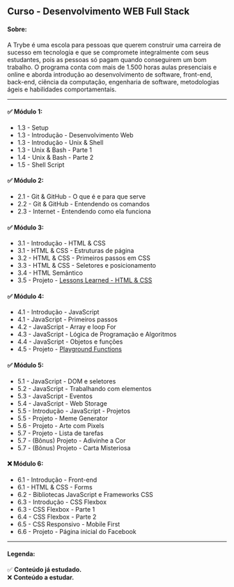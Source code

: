 ## Curso - Desenvolvimento WEB Full Stack

#### Sobre:

 A Trybe é uma escola para pessoas que querem construir uma carreira de sucesso em tecnologia e que se compromete integralmente com seus estudantes, pois as pessoas só pagam quando conseguirem um bom trabalho.
O programa conta com mais de 1.500 horas aulas presenciais e online e aborda introdução ao desenvolvimento de software, front-end, back-end, ciência da computação, engenharia de software, metodologias ágeis e habilidades comportamentais.

<hr />

#### ✅ Módulo 1: 

<ul>
<li>1.3 - Setup</li>
<li>1.3 - Introdução - Desenvolvimento Web</li>
<li>1.3 - Introdução - Unix & Shell</li>
<li>1.3 - Unix & Bash - Parte 1</li>
<li>1.4 - Unix & Bash - Parte 2</li>
<li>1.5 - Shell Script</li>
</ul>

#### ✅ Módulo 2:

<ul>
  <li>2.1 - Git & GitHub - O que é e para que serve </li>
  <li>2.2 - Git & GitHub - Entendendo os comandos </li>
  <li>2.3 - Internet - Entendendo como ela funciona </li>
</ul>

#### ✅ Módulo 3:

<ul>
<li>3.1 - Introdução - HTML & CSS</li>
<li>3.1 - HTML & CSS - Estruturas de página</li>
<li>3.2 - HTML & CSS - Primeiros passos em CSS</li>
<li>3.3 - HTML & CSS - Seletores e posicionamento</li>
<li>3.4 - HTML Semântico</li>
<li>3.5 - Projeto - <a href="https://github.com/LucasSGomide/lucasSGomide.github.io">Lessons Learned - HTML & CSS</a></li>
</ul>

#### ✅ Módulo 4:

<ul>
<li>4.1 - Introdução - JavaScript</li>
<li>4.1 - JavaScript - Primeiros passos</li>
<li>4.2 - JavaScript - Array e loop For</li>
<li>4.3 - JavaScript - Lógica de Programação e Algoritmos</li>
<li>4.4 - JavaScript - Objetos e funções</li>
<li>4.5 - Projeto - <a href="https://github.com/LucasSGomide/Trybe/tree/master/Modulo_4/4_5_playgroundFunctionsProject" target="_blank">Playground Functions<a></li>
</ul>

#### ✅ Módulo 5:

<ul>
<li>5.1 - JavaScript - DOM e seletores</li>
<li>5.2 - JavaScript - Trabalhando com elementos</li>
<li>5.3 - JavaScript - Eventos</li>
<li>5.4 - JavaScript - Web Storage</li>
<li>5.5 - Introdução - JavaScript - Projetos</li>
<li>5.5 - Projeto - Meme Generator</li>
<li>5.6 - Projeto - Arte com Pixels</li>
<li>5.7 - Projeto - Lista de tarefas</li>
<li>5.7 - (Bônus) Projeto - Adivinhe a Cor</li>
<li>5.7 - (Bônus) Projeto - Carta Misteriosa</li>
</ul>

#### ❌ Módulo 6:

<ul>
<li>6.1 - Introdução - Front-end</li>
<li>6.1 - HTML & CSS - Forms</li>
<li>6.2 - Bibliotecas JavaScript e Frameworks CSS</li>
<li>6.3 - Introdução - CSS Flexbox</li>
<li>6.3 - CSS Flexbox - Parte 1</li>
<li>6.4 - CSS Flexbox - Parte 2</li>
<li>6.5 - CSS Responsivo - Mobile First</li>
<li>6.6 - Projeto - Página inicial do Facebook</li>
</ul>

<hr />

#### Legenda:
✅ <strong>Conteúdo já estudado.</strong> <br />
❌ <strong>Conteúdo a estudar.</strong> <br />
